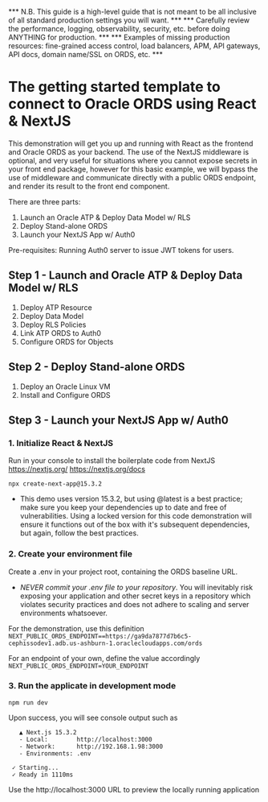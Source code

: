 *** N.B. This guide is a high-level guide that is not meant to be all inclusive of all standard production settings you will want. ***
*** Carefully review the performance, logging, observability, security, etc. before doing ANYTHING for production. ***
*** Examples of missing production resources: fine-grained access control, load balancers, APM, API gateways, API docs, domain name/SSL on ORDS, etc. ***

# The getting started template to connect to Oracle ORDS using React & NextJS
This demonstration will get you up and running with React as the frontend and Oracle ORDS as your backend. 
The use of the NextJS middleware is optional, and very useful for situations where you cannot expose secrets in your front end package,
however for this basic example, we will bypass the use of middleware and communicate directly with a public ORDS endpoint, and render its 
result to the front end component. 

There are three parts:
1. Launch an Oracle ATP & Deploy Data Model w/ RLS
2. Deploy Stand-alone ORDS
3. Launch your NextJS App w/ Auth0

Pre-requisites:
Running Auth0 server to issue JWT tokens for users.

## Step 1 - Launch and Oracle ATP & Deploy Data Model w/ RLS
1. Deploy ATP Resource
2. Deploy Data Model
3. Deploy RLS Policies
4. Link ATP ORDS to Auth0
5. Configure ORDS for Objects

## Step 2 - Deploy Stand-alone ORDS
1. Deploy an Oracle Linux VM
2. Install and Configure ORDS



## Step 3 - Launch your NextJS App w/ Auth0

### 1. Initialize React & NextJS
Run in your console to install the boilerplate code from NextJS https://nextjs.org/ https://nextjs.org/docs

`npx create-next-app@15.3.2`

- This demo uses version 15.3.2, but using @latest is a best practice; make sure you keep your dependencies up to date and free of vulnerabilities. Using a locked version for this code demonstration will ensure it functions out of the box with it's subsequent dependencies, but again, follow the best practices.

### 2. Create your environment file
Create a .env in your project root, containing the ORDS baseline URL. 

- *NEVER commit your .env file to your repository*. You will inevitably risk exposing your application and other secret keys in a repository which violates security practices and does not adhere to scaling and server environments whatsoever. 

For the demonstration, use this definition
`NEXT_PUBLIC_ORDS_ENDPOINT==https://ga9da7877d7b6c5-cephissodev1.adb.us-ashburn-1.oraclecloudapps.com/ords`

For an endpoint of your own, define the value accordingly
`NEXT_PUBLIC_ORDS_ENDPOINT=YOUR_ENDPOINT`

### 3. Run the applicate in development mode

`npm run dev`

Upon success, you will see console output such as
```
   ▲ Next.js 15.3.2
   - Local:        http://localhost:3000
   - Network:      http://192.168.1.98:3000
   - Environments: .env

 ✓ Starting...
 ✓ Ready in 1110ms
 ```

 Use the http://localhost:3000 URL to preview the locally running application